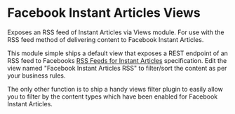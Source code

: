 # Facebook Instant Articles Views

Exposes an RSS feed of Instant Articles via Views module. For use with the RSS 
feed method of delivering content to Facebook Instant Articles.

This module simple ships a default view that exposes a REST endpoint of an RSS
feed to Facebooks [RSS Feeds for Instant Articles](https://developers.facebook.com/docs/instant-articles/publishing/setup-rss-feed)
specification. Edit the view named "Facebook Instant Articles RSS" to 
filter/sort the content as per your business rules.

The only other function is to ship a handy views filter plugin to easily allow 
you to filter by the content types which have been enabled for Facebook Instant
Articles.
